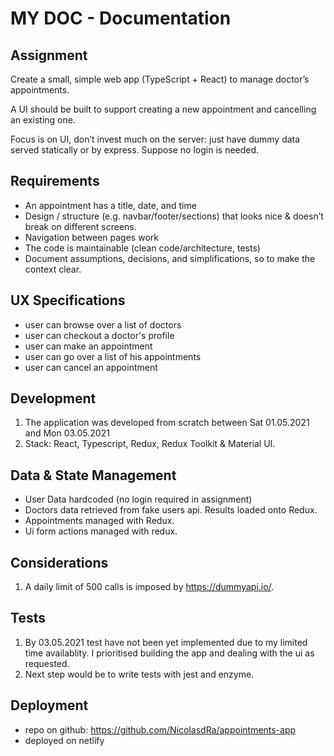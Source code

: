 # MY DOC - Documentation

## Assignment
Create a small, simple web app (TypeScript + React) to manage doctor’s appointments.

A UI should be built to support creating a new appointment and cancelling an existing one.

Focus is on UI, don’t invest much on the server: just have dummy data served statically or by express. Suppose no login is needed.

## Requirements 
* An appointment has a title, date, and time
* Design / structure (e.g. navbar/footer/sections) that looks nice & doesn’t break on different screens.
* Navigation between pages work
* The code is maintainable (clean code/architecture, tests)
* Document assumptions, decisions, and simplifications, so to make the context clear.


## UX Specifications
* user can browse over a list of doctors
* user can checkout a doctor's profile
* user can make an appointment
* user can go over a list of his appointments
* user can cancel an appointment


## Development
1. The application was developed from scratch between Sat 01.05.2021 and Mon 03.05.2021 
2. Stack: React, Typescript, Redux, Redux Toolkit & Material UI.

## Data & State Management
* User Data hardcoded (no login required in assignment)
* Doctors data retrieved from fake users api. Results loaded onto Redux.
* Appointments managed with Redux.
* Ui form actions managed with redux.

## Considerations 
1.  A daily limit of 500 calls is imposed by https://dummyapi.io/.

## Tests
1.  By 03.05.2021 test have not been yet implemented due to my limited time availablity. I prioritised building the app and dealing with the ui as requested.
2.  Next step would be to write tests with jest and enzyme.

## Deployment
* repo on github: https://github.com/NicolasdRa/appointments-app
* deployed on netlify

